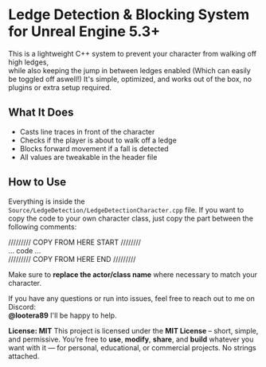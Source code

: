# Ledge Detection & Blocking System for Unreal Engine 5.3+

This is a lightweight C++ system to prevent your character from walking off high ledges,  
while also keeping the jump in between ledges enabled (Which can easily be toggled off aswell!)
It's simple, optimized, and works out of the box, no plugins or extra setup required.

## What It Does
- Casts line traces in front of the character
- Checks if the player is about to walk off a ledge
- Blocks forward movement if a fall is detected
- All values are tweakable in the header file

## How to Use

Everything is inside the `Source/LedgeDetection/LedgeDetectionCharacter.cpp` file.
If you want to copy the code to your own character class, just copy the part between the following comments:

///////// COPY FROM HERE START ////////  
... code ...  
///////// COPY FROM HERE END /////////  

Make sure to **replace the actor/class name** where necessary to match your character.  

If you have any questions or run into issues, feel free to reach out to me on Discord:  
**@lootera89** I'll be happy to help.



**License: MIT**
This project is licensed under the **MIT License** – short, simple, and permissive.
You’re free to **use**, **modify**, **share**, and **build** whatever you want with it — for personal, educational, or commercial projects. No strings attached.
